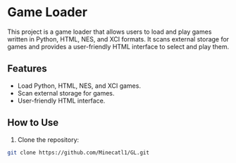 # Game Loader

This project is a game loader that allows users to load and play games written in Python, HTML, NES, and XCI formats. It scans external storage for games and provides a user-friendly HTML interface to select and play them.

## Features
- Load Python, HTML, NES, and XCI games.
- Scan external storage for games.
- User-friendly HTML interface.

## How to Use
1. Clone the repository:
```sh
git clone https://github.com/Minecatl1/GL.git
